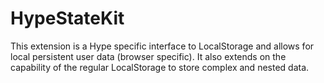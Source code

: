 # HypeStateKit
This extension is a Hype specific interface to LocalStorage and allows for local persistent user data (browser specific). It also extends on the capability of the regular LocalStorage to store complex and nested data. 

